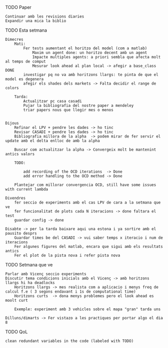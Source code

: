 TODO Paper 
    
    Continuar amb les revisions diaries
    Expandir una mica la biblio 

TODO Esta setmana

    Dimecres
        Mati: 
            Fer tests aumentant el horitzo del model (com a matlab) 
                Maxim un agent done: un horitzo decent amb un agent 
                Impacte multiples agents: a priori sembla que afecta molt al temps de comput
                Mesurar look ahead al plan local -> afegir a base_class DONE
            investigar pq no va amb horitzons llargs: te pinta de que el model es degenera
            afegir els shades dels markets -> Falta decidir el range de colors 
        
        Tarda: 
            Actualitzar pc casa casadi
            Pujar la bibliografia del nostre paper a mendeley
            triar papers nous que llegir mes o menos
            

    Dijous
        Refinar el LPV + pendre les dades -> ho tinc 
        Revisar CASADI + pendre les dades -> ho tinc 
        Bibliografia millora de la alpha  -> podem mirar de fer servir el update amb el delta enlloc de amb la alpha 

        Buscar com actualitzar la alpha -> Convergeix molt be mantenint antics valors 

        TODO: 

            add recording of the OCD iterations  -> Done
            add error handling to the OCD method -> Done
            
        Plantejar com millorar convergencia OCD, still have some issues with current lambda

    Divendres
        fer seccio de experiments amb el cas LPV de cara a la setmana que ve
        fer funcionalitat de plots cada N iteracions -> done faltara el test
        guardar config -> done
    
    Disabte -> per la tarda baixare aqui una estona i ya sortire amb el pausito desprs 
        Guardar times be del CASADI -> vui saber temps x iteracio i num de iteracions
        Fer algunes figures del matlab, encara que sigui amb els resultats antics 
        Fer el plot de la pista nova i refer pista nova 
    

TODO Setmana que ve 
    
    Parlar amb Vicenç seccio experiments
    Discutir tema condicions inicials amb el Vicenç -> amb horitzons llargs hi ha deadlocks
        Horitzons llargs -> mes realista com a aplicacio i menys freq de calcul f.e ( 3 segons endavant i 1s de computational time)
        Horitzons curts  -> dona menys problemes pero el look ahead es moolt curt 

        Exemple: experiment amb 3 vehicles sobre el mapa "gran" tarda uns 
 
    Dilluns/dimarts -> Fer vistazo a les practiques per portar algo el dia 8 

TODO QoL

    clean redundant variables in the code (labeled with TODO)